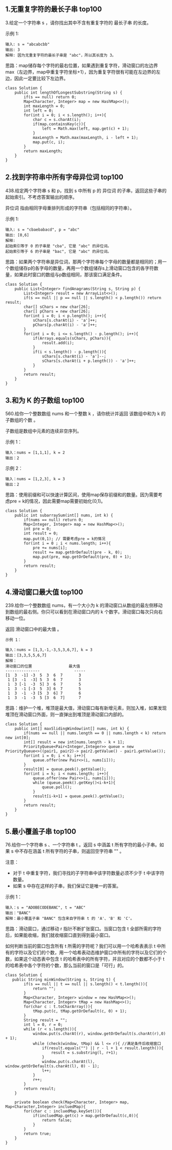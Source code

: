 ## 1.无重复字符的最长子串 top100

3.给定一个字符串 s ，请你找出其中不含有重复字符的 最长子串 的长度。

示例 1:

	输入: s = "abcabcbb"
	输出: 3 
	解释: 因为无重复字符的最长子串是 "abc"，所以其长度为 3。

思路：map储存每个字符的最右位置，如果遇到重复字符，滑动窗口的左边界max（左边界，map中重复字符坐标+1），因为重复字符很有可能在左边界的左边，因此一定要比较下左边界。

	class Solution {
	    public int lengthOfLongestSubstring(String s) {
	        if(s == null) return 0;
	        Map<Character, Integer> map = new HashMap<>();
	        int maxLength = 0;
	        int left = 0;
	        for(int i = 0; i < s.length(); i++){
	            char c = s.charAt(i);
	            if(map.containsKey(c)){
	                left = Math.max(left, map.get(c) + 1);
	            }
	            maxLength = Math.max(maxLength, i - left + 1);
	            map.put(c, i);
	        }
	        return maxLength;
	    }
	}

## 2.找到字符串中所有字母异位词 top100

438.给定两个字符串 s 和 p，找到 s 中所有 p 的 异位词 的子串，返回这些子串的起始索引。不考虑答案输出的顺序。

异位词 指由相同字母重排列形成的字符串（包括相同的字符串）。

示例 1:
	
	输入: s = "cbaebabacd", p = "abc"
	输出: [0,6]
	解释:
	起始索引等于 0 的子串是 "cba", 它是 "abc" 的异位词。
	起始索引等于 6 的子串是 "bac", 它是 "abc" 的异位词。

思路：如果两个字符串是异位词，那两个字符串每个字母的数量都是相同的；用一个数组储存p的各字母的数量，再用一个数组储存s上滑动窗口包含的各字符数量，如果此时窗口的数组与p数组相同，那该窗口满足条件。

	class Solution {
	    public List<Integer> findAnagrams(String s, String p) {
	        List<Integer> result = new ArrayList<>();
	        if(s == null || p == null || s.length() < p.length()) return result;
	        char[] sChars = new char[26];
	        char[] pChars = new char[26];
	        for(int i = 0; i < p.length(); i++){
	            sChars[s.charAt(i) - 'a']++;
	            pChars[p.charAt(i) - 'a']++;
	        } 
	        for(int i = 0; i <= s.length() - p.length(); i++){
	            if(Arrays.equals(sChars, pChars)){
	                result.add(i);
	            }
	            if(i < s.length() - p.length()){
	                sChars[s.charAt(i) - 'a']--;
	                sChars[s.charAt(i + p.length()) - 'a']++;
	            }
	        }
	        return result;
	    }
	}

## 3.和为 K 的子数组 top100

560.给你一个整数数组 nums 和一个整数 k ，请你统计并返回 该数组中和为 k 的子数组的个数 。

子数组是数组中元素的连续非空序列。

示例 1：

	输入：nums = [1,1,1], k = 2
	输出：2
示例 2：

	输入：nums = [1,2,3], k = 3
	输出：2

思路：使用前缀和可以快速计算区间，使用map保存前缀和的数量。因为需要考虑pre = k的情况，因此需要map需要初始化(0,1)。

	class Solution {
	    public int subarraySum(int[] nums, int k) {
	        if(nums == null) return 0;
	        Map<Integer, Integer> map = new HashMap<>();
	        int pre = 0;
	        int result = 0;
	        map.put(0,1); // 需要考虑pre = k的情况
	        for(int i = 0 ; i < nums.length; i++){
	            pre += nums[i];
	            result += map.getOrDefault(pre - k, 0);
	            map.put(pre, map.getOrDefault(pre, 0) + 1);
	        }
	        return result;
	    }
	}

## 4.滑动窗口最大值 top100

239.给你一个整数数组 nums，有一个大小为 k 的滑动窗口从数组的最左侧移动到数组的最右侧。你只可以看到在滑动窗口内的 k 个数字。滑动窗口每次只向右移动一位。

返回 滑动窗口中的最大值 。

	示例 1：
	
	输入：nums = [1,3,-1,-3,5,3,6,7], k = 3
	输出：[3,3,5,5,6,7]
	解释：
	滑动窗口的位置                最大值
	---------------               -----
	[1  3  -1] -3  5  3  6  7       3
	 1 [3  -1  -3] 5  3  6  7       3
	 1  3 [-1  -3  5] 3  6  7       5
	 1  3  -1 [-3  5  3] 6  7       5
	 1  3  -1  -3 [5  3  6] 7       6
	 1  3  -1  -3  5 [3  6  7]      7

思路：维护一个堆，堆顶是最大值，滑动窗口每有新增元素，则加入堆，如果发现堆顶在滑动窗口外面，则一直弹出到堆顶是滑动窗口内部的。

	class Solution {
	    public int[] maxSlidingWindow(int[] nums, int k) {
	        if(nums == null || nums.length == 0 || nums.length < k) return new int[0];
	        int[] result = new int[nums.length - k + 1];
	        PriorityQueue<Pair<Integer,Integer>> queue = new PriorityQueue<>((pair1, pair2)-> pair2.getValue() - pair1.getValue());
	        for(int i = 0; i < k; i++){
	            queue.offer(new Pair<>(i, nums[i]));
	        }
	        result[0] = queue.peek().getValue();
	        for(int i = k; i < nums.length; i++){
	            queue.offer(new Pair<>(i, nums[i]));
	            while (queue.peek().getKey()<i-k+1){
	                queue.poll();
	            }
	            result[i-k+1] = queue.peek().getValue();
	        }
	        return result;
	    }
	}


## 5.最小覆盖子串 top100

76.给你一个字符串 s 、一个字符串 t 。返回 s 中涵盖 t 所有字符的最小子串。如果 s 中不存在涵盖 t 所有字符的子串，则返回空字符串 "" 。

注意：

- 对于 t 中重复字符，我们寻找的子字符串中该字符数量必须不少于 t 中该字符数量。
- 如果 s 中存在这样的子串，我们保证它是唯一的答案。

示例 1：

	输入：s = "ADOBECODEBANC", t = "ABC"
	输出："BANC"
	解释：最小覆盖子串 "BANC" 包含来自字符串 t 的 'A'、'B' 和 'C'。

思路：滑动窗口，通过移动 r 指针不断扩张窗口。当窗口包含 t 全部所需的字符后，如果能收缩，我们就收缩窗口直到得到最小窗口。

如何判断当前的窗口包含所有 t 所需的字符呢？我们可以用一个哈希表表示 t 中所有的字符以及它们的个数，用一个哈希表动态维护窗口中所有的字符以及它们的个数，如果这个动态表中包含 t 的哈希表中的所有字符，并且对应的个数都不小于 t 的哈希表中各个字符的个数，那么当前的窗口是「可行」的。

	class Solution {
	   public String minWindow(String s, String t) {
	        if(s == null || t == null || s.length() < t.length()){
	            return "";
	        }
	        Map<Character, Integer> window = new HashMap<>();
	        Map<Character, Integer> tMap = new HashMap<>();
	        for(char c : t.toCharArray()){
	            tMap.put(c, tMap.getOrDefault(c, 0) + 1);
	        }
	        String result = "";
	        int l = 0, r = 0;
	        while (r < s.length()){
	            window.put(s.charAt(r), window.getOrDefault(s.charAt(r),0) + 1);
	            while (check(window, tMap) && l <= r){ //满足条件后收缩窗口
	                if(result.equals("") || r - l + 1 < result.length()){
	                    result = s.substring(l, r+1);
	                }
	                window.put(s.charAt(l), window.getOrDefault(s.charAt(l), 0) - 1);
	                l++;
	            }
	            r++;
	        }
	        return result;
	    }
	
	    private boolean check(Map<Character, Integer> map, Map<Character,Integer> incluedMap){
	        for(char c : incluedMap.keySet()){
	            if(incluedMap.get(c) > map.getOrDefault(c,0)){
	                return false;
	            }
	        }
	        return true;
	    }
	}



